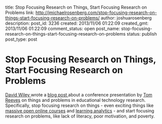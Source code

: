 title: Stop Focusing Research on Things, Start Focusing Research on Problems
link: http://jmichaelrosenberg.com/stop-focusing-research-on-things-start-focusing-research-on-problems/
author: joshuarosenberg
description: 
post_id: 3236
created: 2013/11/06 01:22:09
created_gmt: 2013/11/06 01:22:09
comment_status: open
post_name: stop-focusing-research-on-things-start-focusing-research-on-problems
status: publish
post_type: post

# Stop Focusing Research on Things, Start Focusing Research on Problems

[David Wiley ](http://opencontent.org/blog)wrote a [blog post ](http://opencontent.org/blog/archives/2986)about a conference presentation by [Tom Reeves](http://www.evaluateitnow.com/) on things and problems in educational technology research. Specifically, stop focusing research on things - even exciting things like [massive open online courses](https://www.google.com/url?sa=t&rct=j&q=&esrc=s&source=web&cd=1&cad=rja&ved=0CC4QFjAA&url=http%3A%2F%2Fen.wikipedia.org%2Fwiki%2FMassive_open_online_course&ei=JZl5UsanO4ioyAHk0oGICg&usg=AFQjCNHB6aQWZ7LqZEhPhyoiZmfYso7Gbw&sig2=Jcrmups946o_OP4W7ymSPQ&bvm=bv.55980276,d.aWc) and [learning analytics](https://www.google.com/url?sa=t&rct=j&q=&esrc=s&source=web&cd=1&cad=rja&ved=0CEcQFjAA&url=http%3A%2F%2Fen.wikipedia.org%2Fwiki%2FLearning_analytics&ei=c555UvhYxO7JAemNgYAL&usg=AFQjCNGpSPQeJwIAv09MDoe2vW_j-vUGGQ&sig2=ll5IJNDpqh1yJ9CprffjfA&bvm=bv.55980276,d.aWc) \- and start focusing research on problems, like lack of literacy, poor motivation, and poverty.